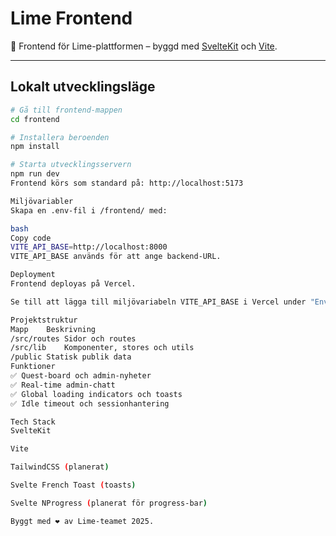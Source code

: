 # Lime Frontend

🚀 Frontend för Lime-plattformen – byggd med [SvelteKit](https://kit.svelte.dev/) och [Vite](https://vitejs.dev/).

---

## Lokalt utvecklingsläge

```bash
# Gå till frontend-mappen
cd frontend

# Installera beroenden
npm install

# Starta utvecklingsservern
npm run dev
Frontend körs som standard på: http://localhost:5173

Miljövariabler
Skapa en .env-fil i /frontend/ med:

bash
Copy code
VITE_API_BASE=http://localhost:8000
VITE_API_BASE används för att ange backend-URL.

Deployment
Frontend deployas på Vercel.

Se till att lägga till miljövariabeln VITE_API_BASE i Vercel under "Environment Variables".

Projektstruktur
Mapp	Beskrivning
/src/routes	Sidor och routes
/src/lib	Komponenter, stores och utils
/public	Statisk publik data
Funktioner
✅ Quest-board och admin-nyheter
✅ Real-time admin-chatt
✅ Global loading indicators och toasts
✅ Idle timeout och sessionhantering

Tech Stack
SvelteKit

Vite

TailwindCSS (planerat)

Svelte French Toast (toasts)

Svelte NProgress (planerat för progress-bar)

Byggt med ❤️ av Lime-teamet 2025.